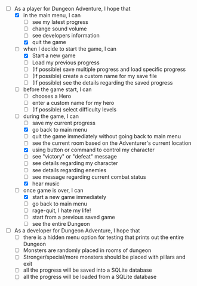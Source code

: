 - [ ] As a player for Dungeon Adventure, I hope that
  - [X] in the main menu, I can
    - [ ] see my latest progress
    - [ ] change sound volume
    - [ ] see developers information
    - [X] quit the game
  - [ ] when I decide to start the game, I can
    - [X] Start a new game
    - [ ] Load my previous progress
    - [ ] (If possible) save multiple progress and load specific progress
    - [ ] (If possible) create a custom name for my save file
    - [ ] (If possible) see the details regarding the saved progress
  - [ ] before the game start, I can
    - [ ] chooses a Hero
    - [ ] enter a custom name for my hero
    - [ ] (If possible) select difficulty levels
  - [ ] during the game, I can
    - [ ] save my current progress
    - [X] go back to main menu
    - [ ] quit the game immediately without going back to main menu
    - [ ] see the current room based on the Adventurer's current location
    - [X] using button or command to control my character
    - [ ] see "victory" or "defeat" message
    - [ ] see details regarding my character
    - [ ] see details regarding enemies
    - [ ] see message regarding current combat status
    - [X] hear music
  - [ ] once game is over, I can
    - [X] start a new game immediately
    - [ ] go back to main menu
    - [ ] rage-quit, I hate my life!
    - [ ] start from a previous saved game
    - [ ] see the entire Dungeon
- [ ] As a developer for Dungeon Adventure, I hope that
  - [ ] there is a hidden menu option for testing that prints out the entire Dungeon
  - [ ] Monsters are randomly placed in rooms of dungeon
  - [ ] Stronger/special/more monsters should be placed with pillars and exit
  - [ ] all the progress will be saved into a SQLite database
  - [ ] all the progress will be loaded from a SQLite database
